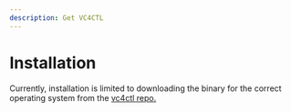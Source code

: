 ```yaml
---
description: Get VC4CTL
---
```


# Installation

Currently, installation is limited to downloading the binary for the correct operating system from the [vc4ctl repo.](https://github.com/vc4ctl/vc4ctl/releases/latest)
